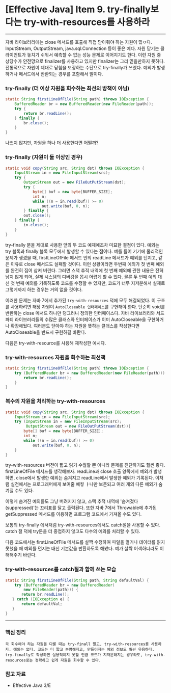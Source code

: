 # [Effective Java] Item 9. try-finally보다는 try-with-resources를 사용하라

---

자바 라이브러리에는 close 메서드를 호출해 직접 닫아줘야 하는 자원이 많ㅇ다. InputStream, OutputStream, java.sql.Connection 등이 좋은 예다. 자원 닫기는 클라이언트가 놓치기 쉬워서 예측할 수 없는 성능 문제로 이어지기도 한다. 이런 자원 중 상당수가 안전망으로 finalizer를 사용하고 있지만 finalizer는 그리 믿을만하지 못하다.
 전통적으로 자원이 제대로 닫힘을 보장하는 수단으로 try-finally가 쓰였다. 예외가 발생하거나 메서드에서 반환되는 경우를 포함해서 말이다.

### **try-finally (더 이상 자원을 회수하는 최선의 방책이 아님)**

```java
static String firstLineOfFile(String path) throws IOException {
    BufferedReader br = new BufferedReader(new FileReader(path));
    try {
        return br.readLine();
    } finally {
        br.close();
    }
}
```
나쁘지 않지만, 자원을 하나 더 사용한다면 어떨까?

### **try-finally (자원이 둘 이상인 경우)**

```java
static void copy(String src, String dst) throws IOException {
    InputStream in = new FileInputStream(src);
    try {
        OutputStream out = new FileOutPutStream(dst);
        try {
            byte[] buf = new byte[BUFFER_SIZE];
            int n;
            while ((n = in.read(buf)) >= 0)
                out.write(buf, 0, n);
        } finally {
        out.close();
    } finally {
        in.close();
    }
}
```

try-finally 문을 제대로 사용한 앞의 두 코드 예제에조차 미묘한 결점이 있다. 예외는 try 블록과 finally 블록 모두에서 발생할 수 있다는 점이다. 예를 들어 기기에 물리적인 문제가 생겼을 때, firstLineOfFile 메서드 안의 readLine 메서드가 예외를 던지고, 같은 이유로 close 메서드도 실패할 것이다. 이런 상황이라면 두번째 예외가 첫 번째 예외를 완전히 집어 삼켜 버린다. 그러면 스택 추적 내역에 첫 번째 예외에 관한 내용은 전혀 남지 않게 되어, 실제 시스템의 디버깅을 몹시 어렵게 할 수 있다. 물론 두 번째 예외 대신 첫 번째 예외를 기록하도록 코드를 수정할 수 있지만, 코드가 너무 지저분해서 실제로 그렇게까지 하는 경우는 거의 없을 것이다.

이러한 문제는 자바 7에서 추가된 `try-with-resources` 덕에 모두 해결되었다. 이 구조를 사용하려면 해당 자원이 `AutoCloseable 인터페이스`를 구현해야 한다. 단순히 void를 반환하는 close 메서드 하나만 덩그러니 정의한 인터페이스다. 자바 라이브러리와 서드파티 라이브러리들의 수많은 클래스와 인터페이스가 이미 AutoCloseable을 구현하거나 확장해뒀다. 여러분도 닫아야 하는 자원을 뜻하는 클래스를 작성한다면 AutoCloseable을 반드시 구현하길 바란다.

다음은 try-with-resource를 사용해 재작성한 예시다.

### **try-with-resources 자원을 회수하는 최선책**
```java
static String firstLineOfFile(String path) throws IOException {
    try (BufferedReader br = new BufferedReader(new FileReader(path))) {
        return br.readLine();
    }
}
```

### **복수의 자원을 처리하는 try-with-resources**
```java
static void copy(String src, String dst) throws IOException {
    InputStream in = new FileInputStream(src);
    try (InputStream in = new FileInputStream(src);
         OutputStream out = new FileOutPutStream(dst)){
        byte[] buf = new byte[BUFFER_SIZE];
        int n;
        while ((n = in.read(buf)) >= 0)
            out.write(buf, 0, n);
    }
}
```

try-with-resources 버전이 짧고 읽기 수월할 뿐 아니라 문제를 진단하기도 훨씬 좋다. firstLineOfFile 메서드를 생각해보자. readLine과 close 호출 양쪽에서 예외가 발생하면, close에서 발생한 예외는 숨겨지고 readLine에서 발생한 예외가 기록된다. 이처럼 실전에서는 프로그래머에게 보여줄 예욓 ㅏ나만 보존되고 여러 개의 다른 예외가 숨겨질 수도 있다.

이렇게 숨겨진 예외들도 그냥 버려지지 않고, 스택 추적 내역에 '숨겨졌다(suppressed)'는 꼬리표를 달고 출력된다. 또한 자바 7에서 Throwable에 추가된 getSuppressed 메서드를 이용하면 프로그램 코드에서 가져올 수도 있다.

 보통의 try-finally 에서처럼 try-with-resources에서도 catch절을 사용할 수 있다. catch 절 덕에 try문을 더 중첩하지 않고도 다수의 예외를 처리할 수 있다.

 다음 코드에서는 firstLineOfFile 메서드를 살짝 수정하여 파일을 열거나 데이터를 읽지 못했을 때 예외를 던지는 대신 기본값을 반환하도록 해봤다. 예가 살짝 어색하더라도 이해해주기 바란다.

### **try-with-resources를 catch절과 함께 쓰는 모습**
 ```java
 static String firstLineOfFile(String path, String defaultVal) {
     try (BufferedReader br = new BufferedReader(
         new FileReader(path))) {
        return br.readLine();             
    } catch (IOException e) {
        return defaultVal;
    }
 }
 ```

---

 ### 핵심 정리
```
꼭 회수해야 하는 자원을 다룰 때는 try-finall 말고, try-with-resources를 사용하자. 예외는 없다. 코드는 더 짧고 분명해지고, 만들어지는 예외 정보도 훨씬 유용하다. try-finally로 작성하면 실용적이지 못할 만큼 코드가 지저분해지는 경우라도, try-with-resources로는 정확하고 쉽게 자원을 회수할 수 있다.
```

### 참고 자료
- Effective Java 3/E